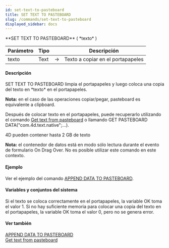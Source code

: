 ```yaml
---
id: set-text-to-pasteboard
title: SET TEXT TO PASTEBOARD
slug: /commands/set-text-to-pasteboard
displayed_sidebar: docs
---
```


<!--REF #_command_.SET TEXT TO PASTEBOARD.Syntax-->**SET TEXT TO PASTEBOARD** ( *texto* )<!-- END REF-->
<!--REF #_command_.SET TEXT TO PASTEBOARD.Params-->
| Parámetro | Tipo |  | Descripción |
| --- | --- | --- | --- |
| texto | Text | &#8594;  | Texto a copiar en el portapapeles |

<!-- END REF-->

#### Descripción 

<!--REF #_command_.SET TEXT TO PASTEBOARD.Summary-->SET TEXT TO PASTEBOARD limpia el portapapeles y luego coloca una copia del texto en *texto* en el portapapeles.<!-- END REF--> 

**Nota:** en el caso de las operaciones copiar/pegar, pasteboard es equivalente a clipboard.

Después de colocar texto en el portapapeles, puede recuperarlo utilizando el comando [Get text from pasteboard](get-text-from-pasteboard.md "Get text from pasteboard") o llamando GET PASTEBOARD DATA("com.4d.text.native";...).

4D pueden contener hasta 2 GB de texto

**Nota:** el contenedor de datos está en modo sólo lectura durante el evento de formulario On Drag Over. No es posible utilizar este comando en este contexto.

#### Ejemplo 

Ver el ejemplo del comando [APPEND DATA TO PASTEBOARD](append-data-to-pasteboard.md "APPEND DATA TO PASTEBOARD").

#### Variables y conjuntos del sistema 

Si el texto se coloca correctamente en el portapapeles, la variable OK toma el valor 1\. Si no hay suficiente memoria para colocar una copia del texto en el portapapeles, la variable OK toma el valor 0, pero no se genera error.

#### Ver también 

[APPEND DATA TO PASTEBOARD](append-data-to-pasteboard.md)  
[Get text from pasteboard](get-text-from-pasteboard.md)  